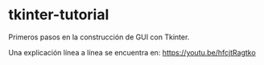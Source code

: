 # tkinter-tutorial
Primeros pasos en la construcción de GUI con Tkinter.

Una explicación línea a línea se encuentra en: https://youtu.be/hfcjtRagtko
